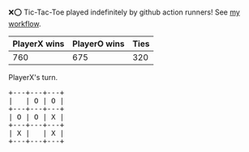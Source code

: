 :x::o: Tic-Tac-Toe played indefinitely by github action runners! See [my workflow](.github/workflows/play.yaml).

|PlayerX wins|PlayerO wins|Ties|
|-|-|-|
|760|675|320|

PlayerX's turn.

<pre>
+---+---+---+
|   | O | O |
+---+---+---+
| O | O | X |
+---+---+---+
| X |   | X |
+---+---+---+
</pre>